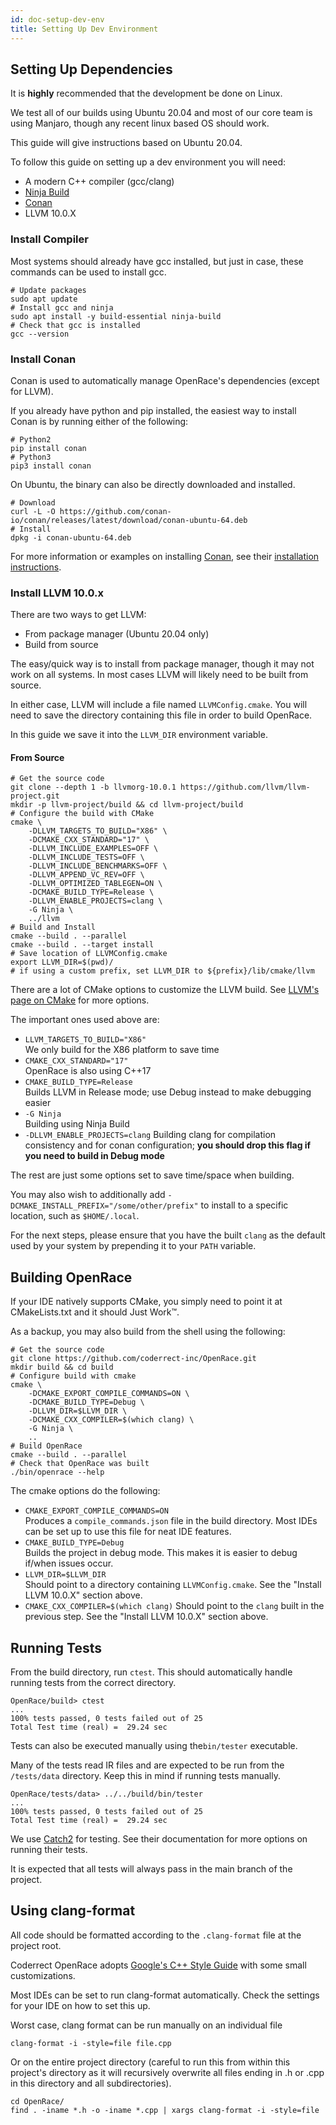 ```yaml
---
id: doc-setup-dev-env
title: Setting Up Dev Environment
---
```


## Setting Up Dependencies

It is **highly** recommended that the development be done on Linux.

We test all of our builds using Ubuntu 20.04 and most of our core team is using Manjaro, though any recent linux based OS should work.

This guide will give instructions based on Ubuntu 20.04.

To follow this guide on setting up a dev environment you will need:
 - A modern C++ compiler (gcc/clang)
 - [Ninja Build](https://ninja-build.org/)
 - [Conan](https://conan.io/downloads.html)
 - LLVM 10.0.X

### Install Compiler

Most systems should already have gcc installed, but just in case, these commands can be used to install gcc. 

```shell
# Update packages 
sudo apt update
# Install gcc and ninja
sudo apt install -y build-essential ninja-build
# Check that gcc is installed
gcc --version
```

### Install Conan

Conan is used to automatically manage OpenRace's dependencies (except for LLVM).

If you already have python and pip installed, the easiest way to install Conan is by running either of the following:

```shell
# Python2
pip install conan
# Python3
pip3 install conan
```

On Ubuntu, the binary can also be directly downloaded and installed.
``` shell
# Download
curl -L -O https://github.com/conan-io/conan/releases/latest/download/conan-ubuntu-64.deb
# Install
dpkg -i conan-ubuntu-64.deb 
```

For more information or examples on installing [Conan](https://conan.io/downloads.html), see their [installation instructions](https://docs.conan.io/en/latest/installation.html).


### Install LLVM 10.0.x

There are two ways to get LLVM:
 - From package manager (Ubuntu 20.04 only)
 - Build from source

The easy/quick way is to install from package manager, though it may not work on all systems. In most cases LLVM will likely need to be built from source.

In either case, LLVM will include a file named `LLVMConfig.cmake`. You will need to save the directory containing this file in order to build OpenRace.

In this guide we save it into the `LLVM_DIR` environment variable.

<!--

#### Package Manager

This section is unstable and does not build the codebase as of 05/24/2021.

```shell
# Install LLVM 10
sudo apt update
sudo apt install -y llvm-10
# Save location of LLVMConfig.cmake
export LLVM_DIR=/usr/lib/llvm-10/lib/cmake/llvm/
```

-->

#### From Source

```shell
# Get the source code
git clone --depth 1 -b llvmorg-10.0.1 https://github.com/llvm/llvm-project.git
mkdir -p llvm-project/build && cd llvm-project/build
# Configure the build with CMake
cmake \
    -DLLVM_TARGETS_TO_BUILD="X86" \
    -DCMAKE_CXX_STANDARD="17" \
    -DLLVM_INCLUDE_EXAMPLES=OFF \
    -DLLVM_INCLUDE_TESTS=OFF \
    -DLLVM_INCLUDE_BENCHMARKS=OFF \
    -DLLVM_APPEND_VC_REV=OFF \
    -DLLVM_OPTIMIZED_TABLEGEN=ON \
    -DCMAKE_BUILD_TYPE=Release \
    -DLLVM_ENABLE_PROJECTS=clang \
    -G Ninja \
    ../llvm
# Build and Install
cmake --build . --parallel
cmake --build . --target install
# Save location of LLVMConfig.cmake
export LLVM_DIR=$(pwd)/
# if using a custom prefix, set LLVM_DIR to ${prefix}/lib/cmake/llvm
```

There are a lot of CMake options to customize the LLVM build. See [LLVM's page on CMake](https://www.llvm.org/docs/CMake.html) for more options.

The important ones used above are:
- `LLVM_TARGETS_TO_BUILD="X86"`  
We only build for the X86 platform to save time
- `CMAKE_CXX_STANDARD="17"`  
OpenRace is also using C++17
- `CMAKE_BUILD_TYPE=Release`  
Builds LLVM in Release mode; use Debug instead to make debugging easier
- `-G Ninja`  
Building using Ninja Build
- `-DLLVM_ENABLE_PROJECTS=clang`
Building clang for compilation consistency and for conan configuration; **you should drop this flag if you need to build in Debug mode**

The rest are just some options set to save time/space when building.

You may also wish to additionally add `-DCMAKE_INSTALL_PREFIX="/some/other/prefix"` to install to a specific location, such as `$HOME/.local`.

For the next steps, please ensure that you have the built `clang` as the default used by your system by prepending it to your `PATH` variable.


## Building OpenRace

If your IDE natively supports CMake, you simply need to point it at CMakeLists.txt and it should Just Work™.

As a backup, you may also build from the shell using the following:

```shell
# Get the source code
git clone https://github.com/coderrect-inc/OpenRace.git
mkdir build && cd build
# Configure build with cmake
cmake \
    -DCMAKE_EXPORT_COMPILE_COMMANDS=ON \
    -DCMAKE_BUILD_TYPE=Debug \
    -DLLVM_DIR=$LLVM_DIR \
    -DCMAKE_CXX_COMPILER=$(which clang) \
    -G Ninja \
    ..
# Build OpenRace
cmake --build . --parallel
# Check that OpenRace was built
./bin/openrace --help
```

The cmake options do the following:
 - `CMAKE_EXPORT_COMPILE_COMMANDS=ON`  
 Produces a `compile_commands.json` file in the build directory. Most IDEs can be set up to use this file for neat IDE features.
 - `CMAKE_BUILD_TYPE=Debug`  
 Builds the project in debug mode. This makes it is easier to debug if/when issues occur.
 - `LLVM_DIR=$LLVM_DIR`  
 Should point to a directory containing `LLVMConfig.cmake`. See the "Install LLVM 10.0.X" section above.
 - `CMAKE_CXX_COMPILER=$(which clang)`
 Should point to the `clang` built in the previous step. See the "Install LLVM 10.0.X" section above.


## Running Tests

From the build directory, run `ctest`. This should automatically handle running tests from the correct directory. 

```shell
OpenRace/build> ctest
...
100% tests passed, 0 tests failed out of 25
Total Test time (real) =  29.24 sec
```

Tests can also be executed manually using the`bin/tester` executable. 

Many of the tests read IR files and are expected to be run from the `/tests/data` directory. Keep this in mind if running tests manually. 

```shell
OpenRace/tests/data> ../../build/bin/tester
...
100% tests passed, 0 tests failed out of 25
Total Test time (real) =  29.24 sec
```

We use [Catch2](https://github.com/catchorg/Catch2) for testing. See their documentation for more options on running their tests.

It is expected that all tests will always pass in the main branch of the project.

<!-- ## Adding Tests

**NOTE** this probably belongs in a different section about doing development.

Tests are split into two types, unit and integration.

Unit tests are for testing individual components. For example, there are tests for each type of llvm instruction parse by the `Builder` class in the `IR` directory. These tests are mostly located under `tests/unit/IR`.

Integrations tests check the end-to-end functionality. These tests read in some program's IR, run race detection, and check that the resulting report is correct.

Any time code is added, tests should also likely be added to cover the new code. In most cases it is likely that both unit and integration tests should be added.

For example, when adding support for `pthread_create`, a unit test should be added to check that the llvm IR call to `pthread_create` is correctly recognized, and an integration test for a simple program using `pthread_create` should be added. -->


## Using clang-format

All code should be formatted according to the `.clang-format` file at the project root.

Coderrect OpenRace adopts [Google's C++ Style Guide](https://google.github.io/styleguide/cppguide.html) with some small customizations.

Most IDEs can be set to run clang-format automatically. Check the settings for your IDE on how to set this up.

Worst case, clang format can be run manually on an individual file

```
clang-format -i -style=file file.cpp
```

Or on the entire project directory (careful to run this from within this project's directory as it will recursively overwrite all files ending in .h or .cpp in this directory and all subdirectories).

```
cd OpenRace/
find . -iname *.h -o -iname *.cpp | xargs clang-format -i -style=file
```
